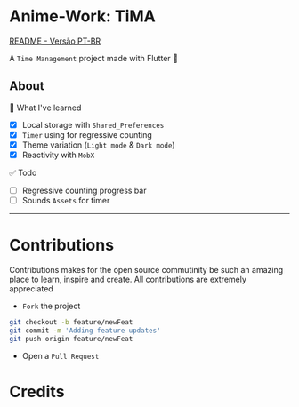 # Anime-Work: TiMA

[README - Versão PT-BR](README.md)

A `Time Management` project made with Flutter 💙

## About

🌴 What  I've learned
- [x] Local storage with `Shared_Preferences`
- [x] `Timer` using for regressive counting
- [x] Theme variation (`Light mode` & `Dark mode`)
- [x] Reactivity with `MobX`

✅ Todo

- [ ] Regressive counting progress bar
- [ ] Sounds `Assets` for timer

---

# Contributions

Contributions makes for the open source commutinity be such an amazing place to learn, inspire and create. All contributions are extremely appreciated

- `Fork` the project
```bash
git checkout -b feature/newFeat
git commit -m 'Adding feature updates'
git push origin feature/newFeat
```
- Open a `Pull Request`


# Credits